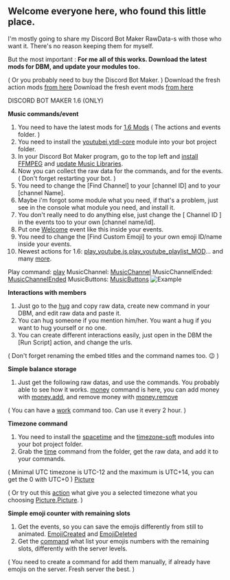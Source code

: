 ## Welcome everyone here, who found this little place. ##

I'm mostly going to share my Discord Bot Maker RawData-s with those who want it. There's no reason keeping them for myself.

But the most important : **For me all of this works. Download the latest mods for DBM, and update your modules too.**

( Or you probably need to buy the Discord Bot Maker. )
Download the fresh action mods [from here](https://dbm-network.github.io/download-git/#/home?url=https:%2F%2Fgithub.com%2Fdbm-network%2Fmods%2Ftree%2Fmaster%2Factions)
Download the fresh event mods [from here](https://dbm-network.github.io/download-git/#/home?url=https:%2F%2Fgithub.com%2Fdbm-network%2Fmods%2Ftree%2Fmaster%2Fevents)

DISCORD BOT MAKER 1.6 (ONLY)



**Music commands/event**

1. You need to have the latest mods for [1.6 Mods](https://github.com/dbm-network/mods/tree/old_version_v1.6) ( The actions and events folder. )
2. You need to install the [youtubei](https://www.npmjs.com/package/youtubei),[ytdl-core](https://www.npmjs.com/package/ytdl-core) module into your bot project folder.
3. In your Discord Bot Maker program, go to the top left and [install FFMPEG](https://i.ibb.co/rFNLxS3/install-FFMPEG.png) and [update Music Libraries](https://i.ibb.co/f2mKX2Y/update-musiclibraries.png).
4. Now you can collect the raw data for the commands, and for the events. ( Don't forget restarting your bot. )
5. You need to change the [Find Channel] to your [channel ID] and to your [channel Name].
6. Maybe i'm forgot some module what you need, if that's a problem, just see in the console what module you need, and install it.
7. You don't really need to do anything else, just change the [ Channel ID ] in the events too to your own [channel name/id].
8. Put one [Welcome](https://i.ibb.co/T8p92pK/image.png) event like this inside your events.
9. You need to change the [Find Custom Emoji] to your own emoji ID/name inside your events.
10. Newest actions for 1.6: [play_youtube.js](https://github.com/dbm-network/mods/blob/old_version_v1.6/actions/play_youtube.js),[play_youtube_playlist_MOD](https://github.com/dbm-network/mods/blob/old_version_v1.6/actions/play_youtube_playlist_MOD.js)... and many [more](https://github.com/dbm-network/mods/tree/old_version_v1.6/actions).

Play command: [play](https://github.com/ForestTea/foresttea/blob/main/Commands/play)
MusicChannel: [MusicChannel](https://github.com/ForestTea/foresttea/blob/main/Events/MusicChannel.js)
MusicChannelEnded: [MusicChannelEnded](https://github.com/ForestTea/foresttea/blob/main/Events/MusicChannelEnded.js)
MusicButtons: [MusicButtons](https://github.com/ForestTea/foresttea/blob/main/Events/MusicButtons.js)
![Example](https://media4.giphy.com/media/ImY7a5j9rQI9CRtdL4/giphy.gif?cid=790b7611796327d96ae36d626d3080a30618d6a9a86593b8&rid=giphy.gif)


**Interactions with members**
1. Just go to the [hug](https://github.com/ForestTea/foresttea/blob/main/Commands/hug) and copy raw data, create new command in your DBM, and edit raw data and paste it.
2. You can hug someone if you mention him/her. You want a hug if you want to hug yourself or no one.
3. You can create different interactions easily, just open in the DBM the [Run Script] action, and change the urls.

( Don't forget renaming the embed titles and the command names too. 😉 )


**Simple balance storage**
1. Just get the following raw datas, and use the commands. You probably able to see how it works.
[money](https://github.com/ForestTea/foresttea/blob/main/Commands/money) command is here, you can add money with [money.add](https://github.com/ForestTea/foresttea/blob/main/Commands/money.add), and remove money with [money.remove](https://github.com/ForestTea/foresttea/blob/main/Commands/money.remove)

( You can have a [work](https://github.com/ForestTea/foresttea/blob/main/Commands/work) command too. Can use it every 2 hour. )


**Timezone command**
1. You need to install the [spacetime](https://www.npmjs.com/package/spacetime) and the [timezone-soft](https://www.npmjs.com/package/timezone-soft) modules into your bot project folder.
2. Grab the [time](https://github.com/ForestTea/foresttea/blob/main/Commands/time) command from the folder, get the raw data, and add it to your commands.

( Minimal UTC timezone is UTC-12 and the maximum is UTC+14, you can get the 0 with UTC+0 ) [Picture](https://i.ibb.co/swQdK6K/image.png)

( Or try out this [action](https://github.com/ForestTea/foresttea/blob/main/actions/current_utc_time_MOD.js) what give you a selected timezone what you choosing [Picture](https://i.ibb.co/5swYQv1/image.png),[Picture](https://i.ibb.co/f9HqQgd/image.png). )


**Simple emoji counter with remaining slots**
1. Get the events, so you can save the emojis differently from still to animated. [EmojiCreated](https://github.com/ForestTea/foresttea/blob/main/Events/EmojiCreated) and [EmojiDeleted](https://github.com/ForestTea/foresttea/blob/main/Events/EmojiDeleted)
2. Get the [command](https://github.com/ForestTea/foresttea/blob/main/Commands/emojis) what list your emojis numbers with the remaining slots, differently with the server levels.

( You need to create a command for add them manually, if already have emojis on the server. Fresh server the best. )
